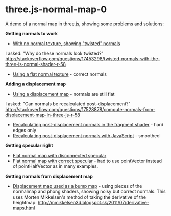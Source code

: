 three.js-normal-map-0
=====================

A demo of a normal map in three.js, showing some problems and solutions:

**Getting normals to work**

- [With no normal texture, showing "twisted" normals](http://meetar.github.io/three.js-normal-map-0/index0.html)

I asked: "Why do these normals look twisted?"
http://stackoverflow.com/questions/17453298/twisted-normals-with-the-three-js-normal-shader-r-58

- [Using a flat normal texture](http://meetar.github.io/three.js-normal-map-0/index2.html) - correct normals

**Adding a displacement map**
- [Using a displacement map](http://meetar.github.io/three.js-normal-map-0/index3.html) - normals are still flat

I asked: "Can normals be recalculated post-displacement?" http://stackoverflow.com/questions/17528878/compute-normals-from-displacement-map-in-three-js-r-58

- [Recalculating post-displacement normals in the fragment shader](http://meetar.github.io/three.js-normal-map-0/index6.html) - hard edges only
- [Recalculating post-displacement normals with JavaScript](http://meetar.github.io/three.js-normal-map-0/index14.html) - smoothed

**Getting specular right**

- [Flat normal map with disconnected specular](http://meetar.github.io/three.js-normal-map-0/spec01.html)
- [Flat normal map with correct specular](http://meetar.github.io/three.js-normal-map-0/spec02.html) - had to use pointVector instead of pointHalfVector as in many examples.

**Getting normals from displacement map**

- [Displacement map used as a bump map](http://meetar.github.io/three.js-normal-map-0/bump.html) - using pieces of the normalmap and phong shaders, showing noisy but correct normals. This uses Morten Mikkelsen's method of taking the derivative of the heightmap: http://mmikkelsen3d.blogspot.sk/2011/07/derivative-maps.html
